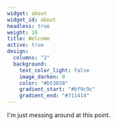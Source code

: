 ```yaml
---
widget: about
widget_id: about
headless: true
weight: 10
title: Welcome
active: true
design:
  columns: "2"
  background:
    text_color_light: false
    image_darken: 0
    color: "#b53838"
    gradient_start: "#bf9c9c"
    gradient_end: "#711414"
---
```

I'm just messing around at this point.